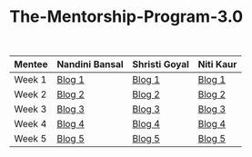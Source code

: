 # The-Mentorship-Program-3.0
<br/>

| Mentee  | Nandini Bansal | Shristi Goyal | Niti Kaur |
| ------------- | ------------- | ------------- | ------------- |
| Week 1  | [Blog 1](https://nandinibansal1811.medium.com/women-who-code-mentorship-3-0-week-1-2920c544ed42)  | [Blog 1](https://shrishtigoyal.medium.com/women-who-code-mentorship-program-3-0-week-1-e7a686d5c189)  | [Blog 1](https://niti-kaur.medium.com/women-who-code-mentorship-programme-3-0-week-1-7f298c151556)  |
| Week 2  | [Blog 2](https://nandinibansal1811.medium.com/women-who-code-mentorship-program-week-2-aaecb2bbe902) | [Blog 2](https://shrishtigoyal.medium.com/wwcd-mentorship-program-3-0-week-2-9e91cfc508ca) | [Blog 2](https://niti-kaur.medium.com/women-who-code-delhi-week-2-c265437c0d52) |
| Week 3  | [Blog 3](https://nandinibansal1811.medium.com/women-who-code-mentorship-program-week-3-6cc4894817d5) | [Blog 3](https://shrishtigoyal.medium.com/wwcd-mentorship-program-3-0-week-3-6565c672c431) | [Blog 3](https://niti-kaur.medium.com/women-who-code-delhi-week-3-7ac678816740) |
| Week 4  | [Blog 4](https://nandinibansal1811.medium.com/women-who-code-mentorship-program-week-4-2dfbc93ac7ea) | [Blog 4](https://shrishtigoyal.medium.com/wwcd-mentorship-program-3-0-week-4-3f049b97c5a8) | [Blog 4](https://niti-kaur.medium.com/women-who-code-delhi-week-4-2adb7421ce42) |
| Week 5  | [Blog 5](https://nandinibansal1811.medium.com/women-who-code-mentorship-program-week-5-b4137409ef7f) | [Blog 5](https://shrishtigoyal.medium.com/women-who-code-delhi-mentorship-program-3-0-week-5-204992b07041) | [Blog 5](https://niti-kaur.medium.com/women-who-code-delhi-week-5-397c2d55a183) |
